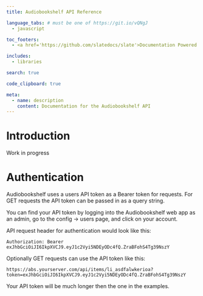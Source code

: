 ```yaml
---
title: Audiobookshelf API Reference

language_tabs: # must be one of https://git.io/vQNgJ
  - javascript

toc_footers:
  - <a href='https://github.com/slatedocs/slate'>Documentation Powered by Slate</a>

includes:
  - libraries

search: true

code_clipboard: true

meta:
  - name: description
    content: Documentation for the Audiobookshelf API
---
```


# Introduction

Work in progress

# Authentication

Audiobookshelf uses a users API token as a Bearer token for requests. For GET requests the API token can be passed in as a query string.

You can find your API token by logging into the Audiobookshelf web app as an admin, go to the config -> users page, and click on your account.

API request header for authentication would look like this:

`Authorization: Bearer exJhbGciOiJI6IkpXVCJ9.eyJ1c2Vyi5NDEyODc4fQ.ZraBFohS4Tg39NszY`

Optionally GET requests can use the API token like this:

`https://abs.yourserver.com/api/items/li_asdfalwkerioa?token=exJhbGciOiJI6IkpXVCJ9.eyJ1c2Vyi5NDEyODc4fQ.ZraBFohS4Tg39NszY`

<aside class="notice">
Your API token will be much longer then the one in the examples.
</aside>

